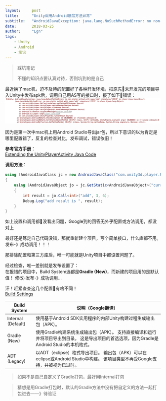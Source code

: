 ```yaml
---
layout:     post
title:      "Unity调用Android底层方法异常"
subtitle:   "AndroidJavaException: java.lang.NoSuchMethodError: no non-static method"
date:       2018-03-25
author:     "Lgn"
tags:
    - Unity
    - Android 
    - 笔记
---
```


>踩坑笔记
>
>不懂的知识点要认真对待，否则坑到的是自己

最近换了mac机，迫不及待的配置好了各种开发环境，把原先未开发完的项目导入Unity中发布apk后，调用自己用AS写的接口时，报了如下错误：
![img](/img/in-post/NoSuchMethodError.png)

因为是第一次中mac机上用Android Studio导出jar包，所以下意识的以为肯定是哪里配置错了，反复的检查对比，发布调试，错误依旧！

**参考官方手册**：  
[Extending the UnityPlayerActivity Java Code](https://docs.unity3d.com/Manual/AndroidUnityPlayerActivity.html)

**调用方法**：
````c#
using (AndroidJavaClass jc = new AndroidJavaClass("com.unity3d.player.UnityPlayer"))
{
    using (AndroidJavaObject jo = jc.GetStatic<AndroidJavaObject>("currentActivity"))
    {
        int result = jo.Call<int>("add", 3, 6);
        Debug.Log("add result is ", result);
    }
}
````

如上设置和调用都没看出问题，Google到的回答无外乎配置或方法调用，都没对上

最好还是笃定自己代码没错，那就重新建个项目，写个简单接口，什么库都不用。
发布-》成功调用！！！

那排除配置和第三方库后，唯一可能就是Unity项目中都设置问题了。

经过检查，唯一差别就是发布设置了：  
在报错的项目中，Build System选都是**Gradle (New)**，而新建的项目用的是默认值！
修改-发布-》成功调用...

汗！赶紧查查这几个配置有啥不同！  
[Build Settings](https://docs.unity3d.com/Manual/BuildSettings.html)

| Build System |	说明（Google翻译） |
| - | - |
| Internal (Default)	| 使用基于Android SDK实用程序的内部Unity构建过程生成输出包（APK）。 |
| Gradle (New)	| 使用Gradle构建系统生成输出包（APK）。 支持直接编译和运行并将项目导出到目录。 这是导出项目的首选选项，因为Gradle是Android Studio的本机格式。 |
| ADT (Legacy)	| 以ADT（eclipse）格式导出项目。 输出包（APK）可以在eclipse或Android Studio中构建。 该项目类型不再受Google支持，并被视为已过时。 |

>如果不是自己自定义了Gradle打包，最好用Internal打包

>猜想是用Gradle打包时，默认的Gradle方法中没有把自定义的方法一起打包进去——》待验证